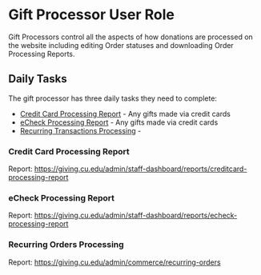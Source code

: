 # Gift Processor User Role

Gift Processors control all the aspects of how donations are processed on the website including editing Order 
statuses and downloading Order Processing Reports.

## Daily Tasks

The gift processor has three daily tasks they need to complete:

- [Credit Card Processing Report](#credit-card-processing-report) - Any gifts made via credit cards
- [eCheck Processing Report](#echeck-processing-report) - Any gifts made via credit cards
- [Recurring Transactions Processing](#recurring-orders-processing) - 

### Credit Card Processing Report

Report: https://giving.cu.edu/admin/staff-dashboard/reports/creditcard-processing-report

### eCheck Processing Report

Report: https://giving.cu.edu/admin/staff-dashboard/reports/echeck-processing-report

### Recurring Orders Processing

Report: https://giving.cu.edu/admin/commerce/recurring-orders

